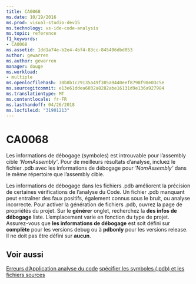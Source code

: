 ```yaml
---
title: CA0068
ms.date: 10/19/2016
ms.prod: visual-studio-dev15
ms.technology: vs-ide-code-analysis
ms.topic: reference
f1_keywords:
- CA0068
ms.assetid: 1dd1a74e-b2e4-4bf4-83cc-845496dbd053
author: gewarren
ms.author: gewarren
manager: douge
ms.workload:
- multiple
ms.openlocfilehash: 30b8b1c29135a49f305a9440eef8798f98e03c5e
ms.sourcegitcommit: e13e61ddea6032a8282abe16131d9e136a927984
ms.translationtype: MT
ms.contentlocale: fr-FR
ms.lasthandoff: 04/26/2018
ms.locfileid: "31901213"
---
```

# <a name="ca0068"></a>CA0068
Les informations de débogage (symboles) est introuvable pour l’assembly cible *'NomAssembly'*. Pour de meilleurs résultats d’analyse, incluez le fichier .pdb avec les informations de débogage pour *'NomAssembly'* dans le même répertoire que l’assembly cible.

 Les informations de débogage dans les fichiers .pdb améliorent la précision de certaines vérifications de l’analyse du Code. Un fichier .pdb manquant peut entraîner des faux positifs, également connus sous le bruit, ou analyse incorrecte. Pour activer la génération de fichiers .pdb, ouvrez la page de propriétés du projet. Sur le **générer** onglet, recherchez la **des infos de débogage** liste. L’emplacement varie en fonction du type de projet. Assurez-vous que **les informations de débogage** est soit défini sur **complète** pour les versions debug ou à **pdbonly** pour les versions release. Il ne doit pas être défini sur **aucun**.

## <a name="see-also"></a>Voir aussi
 [Erreurs d’Application analyse du code](../code-quality/code-analysis-application-errors.md) [spécifier les symboles (.pdb) et les fichiers sources](../debugger/specify-symbol-dot-pdb-and-source-files-in-the-visual-studio-debugger.md)
